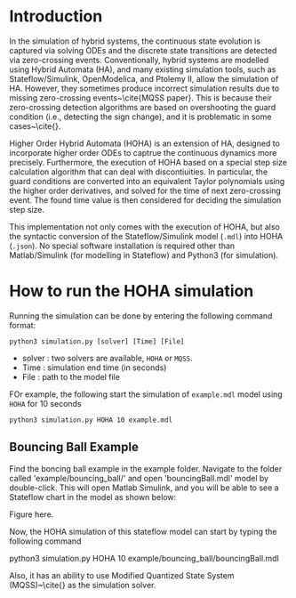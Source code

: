 # Introduction

In the simulation of hybrid systems, the continuous state evolution is captured via solving ODEs and the discrete state transitions are detected via zero-crossing events. Conventionally, hybrid systems are modelled using Hybrid Automata (HA), and many existing simulation tools, such as Stateflow/Simulink, OpenModelica, and Ptolemy II, allow the simulation of HA. However, 
they sometimes produce incorrect simulation results due to missing zero-crossing events~\cite{MQSS paper}. This is because their zero-crossing detection algorithms are based on overshooting the guard condition (i.e., detecting the sign change), and it is problematic in some cases~\cite{}.

Higher Order Hybrid Automata (HOHA) is an extension of HA, designed to incorporate higher order ODEs to captrue the continuous dynamics more precisely. Furthermore, the execution of HOHA based on a special step size calculation algorithm that can deal with discontiuities. In particular, the guard conditions are converted into an equivalent Taylor polynomials using the higher order derivatives, and solved for the time of next zero-crossing event. The found time value is then considered for deciding the simulation step size. 

This implementation not only comes with the execution of HOHA, but also the syntactic conversion of the Stateflow/Simulink model (`.mdl`) into HOHA (`.json`). No special software installation is required other than Matlab/Simulink (for modelling in Stateflow) and Python3 (for simulation). 

# How to run the HOHA simulation

Running the simulation can be done by entering the following command format:

```
python3 simulation.py [solver] [Time] [File]
```

* solver : two solvers are available, `HOHA` or `MQSS`.
* Time : simulation end time (in seconds)
* File : path to the model file

FOr example, the following start the simulation of `example.mdl` model using `HOHA` for 10 seconds 
```
python3 simulation.py HOHA 10 example.mdl
```

## Bouncing Ball Example

Find the boncing ball example in the example folder. Navigate to the folder called 'example/bouncing_ball/' and open 'bouncingBall.mdl' model by double-click. This will open Matlab Simulink, and you will be able to see a Stateflow chart in the model as shown below:

Figure here.

Now, the HOHA simulation of this stateflow model can start by typing the following command

python3 simulation.py HOHA 10 example/bouncing_ball/bouncingBall.mdl




 Also, it has an ability to use Modified Quantized State System (MQSS)~\cite{} as the simulation solver. 


